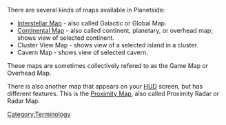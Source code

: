 There are several kinds of maps available in Planetside:

- [Interstellar Map](/Interstellar_Map "wikilink") - also called
  Galactic or Global Map.
- [Continental Map](/Continental_Map "wikilink") - also called
  continent, planetary, or overhead map; shows view of selected
  continent.
- Cluster View Map - shows view of a selected island in a cluster.
- Cavern Map - shows view of selected cavern.

These maps are sometimes collectively refered to as the Game Map or
Overhead Map.

There is also another map that appears on your [HUD](/HUD "wikilink")
screen, but has different features. This is the [Proximity
Map](/Proximity_Map "wikilink"), also called Proximity Radar or Radar
Map.

[Category:Terminology](/Category:Terminology "wikilink")
